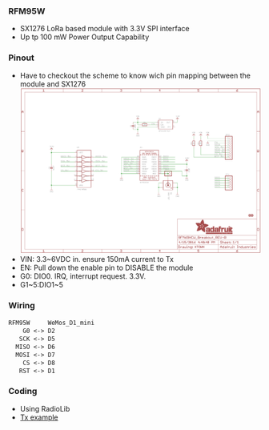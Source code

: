 ### RFM95W 
* SX1276 LoRa based module with 3.3V SPI interface
* Up tp 100 mW Power Output Capability
### Pinout
* Have to checkout the scheme to know wich pin mapping between the module and SX1276<br/>
<img src="RFM95W_schem.png"></img>
*  VIN: 3.3~6VDC in. ensure 150mA current to Tx
*   EN: Pull down the enable pin to DISABLE the module
*   G0: DIO0. IRQ, interrupt request. 3.3V.
* G1~5:DIO1~5
### Wiring
```
RFM95W     WeMos_D1_mini 
    G0 <-> D2
   SCK <-> D5
  MISO <-> D6
  MOSI <-> D7
    CS <-> D8
   RST <-> D1         
```
### Coding
* Using RadioLib
* [Tx example](RFM95W)
